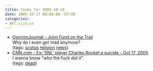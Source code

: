 ```yaml
---
title: links for 2005-10-18
date: 2005-10-17 00:00:00 -07:00
categories:
- del.icio.us
---
```


<ul class="delicious">
	<li>
		<div class="delicious-link"><a href="http://www.opinionjournal.com/diary/?id=110007415">OpinionJournal - John Fund on the Trail</a></div>
		<div class="delicious-extended">Why do I even get mad anymore?</div>
		<div class="delicious-tags">(tags: <a href="http://del.icio.us/torrez/scotus">scotus</a> <a href="http://del.icio.us/torrez/religion">religion</a> <a href="http://del.icio.us/torrez/news">news</a>)</div>
	</li>
	<li>
		<div class="delicious-link"><a href="http://www.cnn.com/2005/SHOWBIZ/TV/10/17/comedian.suicide.ap/index.html">CNN.com - Ex-'SNL' player Charles Rocket a suicide - Oct 17, 2005</a></div>
		<div class="delicious-extended">I wanna know "who the fuck did it".</div>
		<div class="delicious-tags">(tags: <a href="http://del.icio.us/torrez/dead">dead</a>)</div>
	</li>
</ul>
